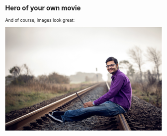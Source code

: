 ## Hero of your own movie

And of course, images look great:

<p align="center">
	<img src="/assets/track.jpg"/>
</p>